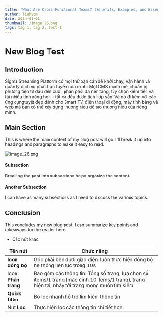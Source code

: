 ```yaml
---
title: 'What Are Cross-Functional Teams? (Benefits, Examples, and Essential Tips)'
author: linhvtm
date: 2024-01-01
thumbnail: /image_26.png
tags: tag 1, tag 2, test-1
---
```

# New Blog Test

## Introduction

Sigma Streaming Platform có mọi thứ bạn cần để khởi chạy, vận hành và quản lý dịch vụ phát trực tuyến của mình. Một CMS mạnh mẽ, chuẩn bị phương tiện từ đầu đến cuối, phân phối đa nền tảng, tùy chọn kiếm tiền và tải nhiều tính năng hơn – tất cả đều được tích hợp sẵn! Và nó đi kèm với các ứng dụngtuyệt đẹp dành cho Smart TV, điện thoại di động, máy tính bảng và web mà bạn có thể xây dựng thương hiệu để tạo thương hiệu của riêng mình.

## Main Section

This is where the main content of my blog post will go. I'll break it up into headings and paragraphs to make it easy to read.

![image_26.png](/image_26.png)
#### Subsection

Breaking the post into subsections helps organize the content.

#### Another Subsection

I can have as many subsections as I need to discuss the various topics.

## Conclusion

This concludes my new blog post. I can summarize key points and takeaways for the reader here.

- Các nút khác

| Tên nút             | Chức năng                                                    |
| ------------------- | ------------------------------------------------------------ |
| **Icon đồng bộ**    | Góc phải bên dưới giao diện, luôn thực hiện đồng bộ hệ thống liên tục trong 10s |
| Icon **Phân trang** | Bao gồm các thông tin: Tổng số trang, lựa chọn số items/1 trang (mặc định 10 items/1 trang), trang hiện tại, nhảy tới trang mong muốn tìm kiếm. |
| **Quick filter**    | Bộ lọc nhanh hỗ trợ tìm kiếm thông tin |
| Nút **Lọc**         | Thực hiện lọc các thông tin chi tiết hơn.                    |